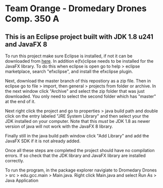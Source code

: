 # Team Orange - Dromedary Drones Comp. 350 A

## This is an Eclipse project built with JDK 1.8 u241 and JavaFX 8

To run this project make sure Eclipse is installed, if not it can be downloaded from [here](https://www.eclipse.org). In addition e(fx)clipse needs to be installed for the JavaFX library. To do this when eclipse is open go to help > eclipse marketplace, search "efxclipse", and install the efxclipse plugin.

Next, download the master branch of this repostiory as a zip file. Then in eclipse go to file > import, then general > projects from folder or archive. In the next window click "Archive" and select the zip folder that was just downloaded. You only need to select the second folder which has "master" at the end of it.

Next right click the project and go to properties > java build path and double click on the entry labeled "JRE System Library" and then select your the JDK installed on your computer. Note that this *must* be JDK 1.8 as newer version of java will not work with the JavaFX 8 library. 

Finally still in the java build path window click "Add Library" and add the JavaFX SDK if it is not already added.

Once all these steps are completed the project should have no compilation errors. If so check that the JDK library and JavaFX library are installed correctly.

To run the program, in the package explorer navigiate to Dromedary Drones > src > edu.gcc.main > Main.java. Right click Main.java and select Run As > Java Application
